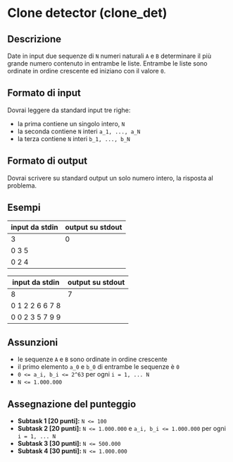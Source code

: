 # Clone detector (clone_det)

## Descrizione
Date in input due sequenze di `N` numeri naturali `A` e `B` determinare il più grande numero contenuto in entrambe le liste. Entrambe le liste sono ordinate in ordine crescente ed iniziano con il valore `0`.

## Formato di input
Dovrai leggere da standard input tre righe:
- la prima contiene un singolo intero, `N`
- la seconda contiene `N` interi `a_1, ..., a_N`
- la terza contiene `N` interi `b_1, ..., b_N`

## Formato di output
Dovrai scrivere su standard output un solo numero intero, la risposta al problema.

## Esempi
|input da stdin | output su stdout |
|---|---|
|3  | 0 |
|0 3 5 |  |
|0 2 4  | |

|input da stdin | output su stdout |
|---|---|
|8  | 7 |
|0 1 2 2 6 6 7 8 | |
|0 0 2 3 5 7 9 9 | |

## Assunzioni
- le sequenze `A` e `B` sono ordinate in ordine crescente
- il primo elemento `a_0` e `b_0` di entrambe le sequenze è `0`
- `0 <= a_i, b_i <= 2^63` per ogni `i = 1, ... N`
- `N <= 1.000.000`

## Assegnazione del punteggio
- **Subtask 1 [20 punti]:** `N <= 100`
- **Subtask 2 [20 punti]:** `N <= 1.000.000` e `a_i, b_i <= 1.000.000` per ogni `i = 1, ... N`
- **Subtask 3 [30 punti]:** `N <= 500.000`
- **Subtask 4 [30 punti]:** `N <= 1.000.000`
